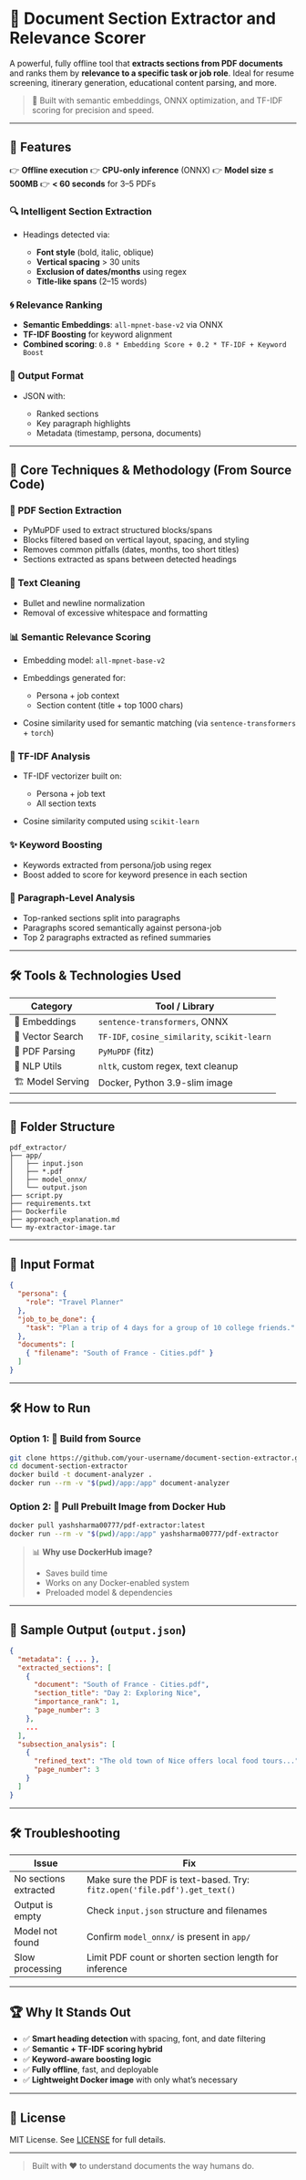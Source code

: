 # 🧠 Document Section Extractor and Relevance Scorer

A powerful, fully offline tool that **extracts sections from PDF documents** and ranks them by **relevance to a specific task or job role**. Ideal for resume screening, itinerary generation, educational content parsing, and more.

> 📍 Built with semantic embeddings, ONNX optimization, and TF-IDF scoring for precision and speed.

---

## 🚀 Features

👉 **Offline execution**
👉 **CPU-only inference** (ONNX)
👉 **Model size ≤ 500MB**
👉 **< 60 seconds** for 3–5 PDFs

### 🔍 Intelligent Section Extraction

* Headings detected via:

  * **Font style** (bold, italic, oblique)
  * **Vertical spacing** > 30 units
  * **Exclusion of dates/months** using regex
  * **Title-like spans** (2–15 words)

### 🌀 Relevance Ranking

* **Semantic Embeddings**: `all-mpnet-base-v2` via ONNX
* **TF-IDF Boosting** for keyword alignment
* **Combined scoring**: `0.8 * Embedding Score + 0.2 * TF-IDF + Keyword Boost`

### 📼 Output Format

* JSON with:

  * Ranked sections
  * Key paragraph highlights
  * Metadata (timestamp, persona, documents)

---

## 🧠 Core Techniques & Methodology (From Source Code)

### 🔖 PDF Section Extraction

* PyMuPDF used to extract structured blocks/spans
* Blocks filtered based on vertical layout, spacing, and styling
* Removes common pitfalls (dates, months, too short titles)
* Sections extracted as spans between detected headings

### 🧬 Text Cleaning

* Bullet and newline normalization
* Removal of excessive whitespace and formatting

### 📊 Semantic Relevance Scoring

* Embedding model: `all-mpnet-base-v2`
* Embeddings generated for:

  * Persona + job context
  * Section content (title + top 1000 chars)
* Cosine similarity used for semantic matching (via `sentence-transformers` + `torch`)

### 🔢 TF-IDF Analysis

* TF-IDF vectorizer built on:

  * Persona + job text
  * All section texts
* Cosine similarity computed using `scikit-learn`

### ✨ Keyword Boosting

* Keywords extracted from persona/job using regex
* Boost added to score for keyword presence in each section

### 📃 Paragraph-Level Analysis

* Top-ranked sections split into paragraphs
* Paragraphs scored semantically against persona-job
* Top 2 paragraphs extracted as refined summaries

---

## 🛠️ Tools & Technologies Used

| Category          | Tool / Library                                |
| ----------------- | --------------------------------------------- |
| 👾 Embeddings     | `sentence-transformers`, ONNX                 |
| 🔢 Vector Search  | `TF-IDF`, `cosine_similarity`, `scikit-learn` |
| 📄 PDF Parsing    | `PyMuPDF` (fitz)                              |
| 🔎 NLP Utils      | `nltk`, custom regex, text cleanup            |
| 🏗️ Model Serving | Docker, Python 3.9-slim image                 |

---

## 📅 Folder Structure

```
pdf_extractor/
├── app/
│   ├── input.json
│   ├── *.pdf
│   ├── model_onnx/
│   └── output.json
├── script.py
├── requirements.txt
├── Dockerfile
├── approach_explanation.md
└── my-extractor-image.tar
```

---

## 🚪 Input Format

```json
{
  "persona": {
    "role": "Travel Planner"
  },
  "job_to_be_done": {
    "task": "Plan a trip of 4 days for a group of 10 college friends."
  },
  "documents": [
    { "filename": "South of France - Cities.pdf" }
  ]
}
```

---

## 🛠️ How to Run

### Option 1: 🔧 Build from Source

```bash
git clone https://github.com/your-username/document-section-extractor.git
cd document-section-extractor
docker build -t document-analyzer .
docker run --rm -v "$(pwd)/app:/app" document-analyzer
```

### Option 2: 🚚 Pull Prebuilt Image from Docker Hub

```bash
docker pull yashsharma00777/pdf-extractor:latest
docker run --rm -v "$(pwd)/app:/app" yashsharma00777/pdf-extractor
```

> 📊 **Why use DockerHub image?**
>
> * Saves build time
> * Works on any Docker-enabled system
> * Preloaded model & dependencies

---

## 🔎 Sample Output (`output.json`)

```json
{
  "metadata": { ... },
  "extracted_sections": [
    {
      "document": "South of France - Cities.pdf",
      "section_title": "Day 2: Exploring Nice",
      "importance_rank": 1,
      "page_number": 3
    },
    ...
  ],
  "subsection_analysis": [
    {
      "refined_text": "The old town of Nice offers local food tours...",
      "page_number": 3
    }
  ]
}
```

---

## 🛠️ Troubleshooting

| Issue                 | Fix                                                                      |
| --------------------- | ------------------------------------------------------------------------ |
| No sections extracted | Make sure the PDF is text-based. Try: `fitz.open('file.pdf').get_text()` |
| Output is empty       | Check `input.json` structure and filenames                               |
| Model not found       | Confirm `model_onnx/` is present in `app/`                               |
| Slow processing       | Limit PDF count or shorten section length for inference                  |

---

## 🏆 Why It Stands Out

* ✅ **Smart heading detection** with spacing, font, and date filtering
* ✅ **Semantic + TF-IDF scoring hybrid**
* ✅ **Keyword-aware boosting logic**
* ✅ **Fully offline**, fast, and deployable
* ✅ **Lightweight Docker image** with only what’s necessary

---

## 📄 License

MIT License. See [LICENSE](LICENSE) for full details.

---

> Built with ❤️ to understand documents the way humans do.
